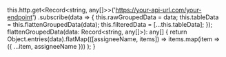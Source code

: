 this.http.get<Record<string, any[]>>('https://your-api-url.com/your-endpoint')
  .subscribe(data => {
    this.rawGroupedData = data;
    this.tableData = this.flattenGroupedData(data);
    this.filteredData = [...this.tableData];
  });
flattenGroupedData(data: Record<string, any[]>): any[] {
  return Object.entries(data).flatMap(([assigneeName, items]) =>
    items.map(item => ({ ...item, assigneeName }))
  );
}
